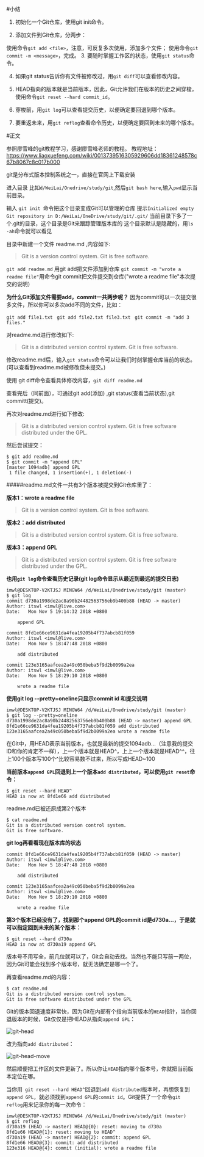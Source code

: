 #小结

1. 初始化一个Git仓库，使用git init命令。

2. 添加文件到Git仓库，分两步：

使用命令`git add <file>`，注意，可反复多次使用，添加多个文件；
使用命令`git commit -m <message>`，完成。
3. 要随时掌握工作区的状态，使用`git status`命令。

4. 如果git status告诉你有文件被修改过，用`git diff`可以查看修改内容。

5. HEAD指向的版本就是当前版本，因此，Git允许我们在版本的历史之间穿梭，使用命令`git reset --hard commit_id`。

6. 穿梭前，用`git log`可以查看提交历史，以便确定要回退到哪个版本。

7. 要重返未来，用`git reflog`查看命令历史，以便确定要回到未来的哪个版本。

#正文

参照廖雪峰的git教程学习，感谢廖雪峰老师的教程。
教程地址：https://www.liaoxuefeng.com/wiki/0013739516305929606dd18361248578c67b8067c8c017b000

git是分布式版本控制系统之一，直接在官网上下载安装

进入目录 比如`d/WeiLai/Onedrive/study/git`,然后`git bash here`,输入`pwd`显示当前目录。

输入 `git init `命令把这个目录变成Git可以管理的仓库
提示`Initialized empty Git repository in D:/WeiLai/OneDrive/study/git/.git/`
当前目录下多了一个.git的目录，这个目录是Git来跟踪管理版本库的
这个目录默认是隐藏的，用`ls -ah`命令就可以看见

目录中新建一个文件 readme.md ,内容如下:

>Git is a version control system.
>Git is free software.

`git add readme.md` 用git add把文件添加到仓库
`git commit -m "wrote a readme file"`用命令git commit把文件提交到仓库("wrote a readme file"本次提交的说明）

**为什么Git添加文件需要add，commit一共两步呢？**
因为commit可以一次提交很多文件，所以你可以多次add不同的文件，比如：

`git add file1.txt`
` git add file2.txt file3.txt`
` git commit -m "add 3 files."`

对readme.md进行修改如下:
>Git is a distributed version control system.
>Git is free software.

修改readme.md后，输入`git status`命令可以让我们时刻掌握仓库当前的状态。(可以查看到readme.md被修改但未提交。)

使用 git diff命令查看具体修改内容，`git diff readme.md` 

查看完后（同前面），可通过git add(添加) ,git status(查看当前状态),git committ(提交)。

再次对readme.md进行如下修改:

>Git is a distributed version control system.
Git is free software distributed under the GPL.

然后尝试提交：
```
$ git add readme.md
$ git commit -m "append GPL"
[master 1094adb] append GPL
 1 file changed, 1 insertion(+), 1 deletion(-)
```

#####readme.md文件一共有3个版本被提交到Git仓库里了：

**版本1：wrote a readme file**
>Git is a version control system.
Git is free software.

**版本2：add distributed**
>Git is a distributed version control system.
>Git is free software.

**版本3：append GPL**
>Git is a distributed version control system.
>Git is free software distributed under the GPL.

**也用`git log`命令查看历史记录(git log命令显示从最近到最远的提交日志)**
```
imwl@DESKTOP-V2KTJSJ MINGW64 /d/WeiLai/Onedrive/study/git (master)
$ git log
commit d730a1998de2ac8a90b24482563756eb9b400b88 (HEAD -> master)
Author: itswl <imwl@live.com>
Date:   Mon Nov 5 19:14:32 2018 +0800

    append GPL

commit 8fd1e66ce9631da4fea19205b4f737abcb81f059
Author: itswl <imwl@live.com>
Date:   Mon Nov 5 18:47:48 2018 +0800

    add distributed

commit 123e3165aafcea2a49c050beba5f9d2b0099a2ea
Author: itswl <imwl@live.com>
Date:   Mon Nov 5 18:29:10 2018 +0800

    wrote a readme file
```
**使用git log --pretty=oneline只显示commit id 和提交说明**
```
imwl@DESKTOP-V2KTJSJ MINGW64 /d/WeiLai/Onedrive/study/git (master)
$ git log --pretty=oneline
d730a1998de2ac8a90b24482563756eb9b400b88 (HEAD -> master) append GPL
8fd1e66ce9631da4fea19205b4f737abcb81f059 add distributed
123e3165aafcea2a49c050beba5f9d2b0099a2ea wrote a readme file
```

在Git中，用HEAD表示当前版本，也就是最新的提交1094adb...（注意我的提交ID和你的肯定不一样），上一个版本就是HEAD\^，上上一个版本就是HEAD\^\^，往上100个版本写100个^比较容易数不过来，所以写成HEAD~100

**当前版本`append GPL`回退到上一个版本`add distributed`，可以使用`git reset`命令：**
```
$ git reset --hard HEAD^
HEAD is now at 8fd1e66 add distributed
```
readme.md已被还原成第2个版本
```
$ cat readme.md
Git is a distributed version control system.
Git is free software.
```
**git log再看看现在版本库的状态**
```
commit 8fd1e66ce9631da4fea19205b4f737abcb81f059 (HEAD -> master)
Author: itswl <imwl@live.com>
Date:   Mon Nov 5 18:47:48 2018 +0800

    add distributed

commit 123e3165aafcea2a49c050beba5f9d2b0099a2ea
Author: itswl <imwl@live.com>
Date:   Mon Nov 5 18:29:10 2018 +0800

    wrote a readme file
```
**第3个版本已经没有了，找到那个append GPL的commit id是d730a...，于是就可以指定回到未来的某个版本：**
```
$ git reset --hard d730a
HEAD is now at d730a19 append GPL 
```
版本号不用写全，前几位就可以了，Git会自动去找。当然也不能只写前一两位，因为Git可能会找到多个版本号，就无法确定是哪一个了。

再查看readme.md的内容：
```
$ cat readme.md
Git is a distributed version control system.
Git is free software distributed under the GPL
```
Git的版本回退速度非常快，因为Git在内部有个指向当前版本的`HEAD`指针，当你回退版本的时候，Git仅仅是把HEAD从指向`append GPL`：

![git-head](http://upload-images.jianshu.io/upload_images/14597179-5f8a05a5bb5eda91?imageMogr2/auto-orient/strip%7CimageView2/2/w/1240)

改为指向`add distributed`：

![git-head-move](http://upload-images.jianshu.io/upload_images/14597179-4b94ce0352477016?imageMogr2/auto-orient/strip%7CimageView2/2/w/1240)

然后顺便把工作区的文件更新了。所以你让`HEAD`指向哪个版本号，你就把当前版本定位在哪。

当你用` git reset --hard HEAD^`回退到`add distributed`版本时，再想恢复到`append GPL`，就必须找到`append GPL`的`commit id`。Git提供了一个命令`git reflog`用来记录你的每一次命令：
```
imwl@DESKTOP-V2KTJSJ MINGW64 /d/WeiLai/Onedrive/study/git (master)
$ git reflog
d730a19 (HEAD -> master) HEAD@{0}: reset: moving to d730a
8fd1e66 HEAD@{1}: reset: moving to HEAD^
d730a19 (HEAD -> master) HEAD@{2}: commit: append GPL
8fd1e66 HEAD@{3}: commit: add distributed
123e316 HEAD@{4}: commit (initial): wrote a readme file
```
